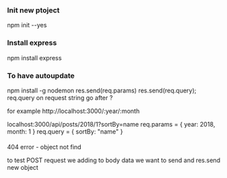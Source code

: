 ### Init new ptoject
npm init --yes

### Install express
npm install express

### To have autoupdate
npm install -g nodemon
res.send(req.params)
res.send(req.query); req.query on request string go after ?

for example http://localhost:3000/:year/:month

localhost:3000/api/posts/2018/1?sortBy=name
req.params = { year: 2018, month: 1 }
req.query = { sortBy: "name" }

#### 
404 error - object not find

to test POST request we adding to body data we want to send and res.send new object